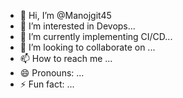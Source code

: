 - 👋 Hi, I’m @Manojgit45
- 👀 I’m interested in Devops...
- 🌱 I’m currently implementing CI/CD...
- 💞️ I’m looking to collaborate on ...
- 📫 How to reach me ...
- 😄 Pronouns: ...
- ⚡ Fun fact: ...

<!---
Manojgit45/Manojgit45 is a ✨ special ✨ repository because its `README.md` (this file) appears on your GitHub profile.
You can click the Preview link to take a look at your changes.
--->
